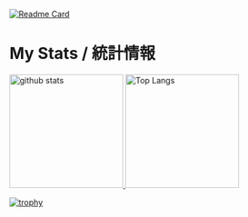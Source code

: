 <!-- settings -->
[![Readme Card](https://github-readme-stats.vercel.app/api/pin/?username=00giri&repo=github-readme-stats&theme=algolia)](https://github.com/00giri/github-readme-stats)

<!-- profile -->
<!--
# About Me  
# 私について  
-->
# My Stats / 統計情報  
<p align="left"> 
  <a href="https://github.com/00giri/github-readme-stats"> <img alt="github stats" height="200px" src="https://github-readme-stats.vercel.app/api?username=00giri&count_private=true&show_icons=true&theme=algolia"> </a>
  <a href="https://github.com/00giri/github-readme-stats"> <img alt="Top Langs" height="200px" src="https://github-readme-stats.vercel.app/api/top-langs/?username=00giri&layout=compact&theme=algolia&langs_count=6&hide=Ruby"> </a>
</p>

[![trophy](https://github-profile-trophy.vercel.app/?username=00giri&theme=darkhub&column=-1)](https://github.com/00giri/github-profile-trophy)
